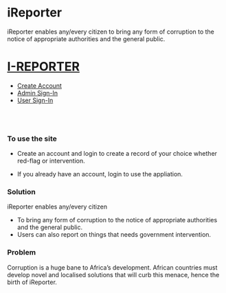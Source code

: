 # iReporter
iReporter enables any/every citizen to bring any form of corruption to the notice of appropriate authorities and the general public.

 <div class="container">
                        <a href="index.html"><h1>I-REPORTER</h1></a>
                    <ul>
                        <li><a href="sign_up.html">Create Account</a></li>
                        <li><a href="admin_sign_in.html">Admin Sign-In</a></li>
                        <li><a href="sign_in.html">User Sign-In</a></li>
                    </ul>
                </div>
            </nav><br/><br/>
    <div class="container" >
            <div class="block-right">
                    <h3>To use the site</h3>
                    <ul>
                <li><p>Create an account and login to create a record of your choice whether red-flag or intervention.</p></li>
                <li><p>If you already have an account, login to use the appliation.</p></li>
                </ul>
            </div>
            <div class="block-right">
                    <h3>Solution</h3>
                    <p>iReporter enables any/every citizen 
                        <ul>
                            <li>To bring any form of corruption to the notice of appropriate authorities and the
                    general public.</li>
                    <li> Users can also report on things that needs government intervention.</li>
                </ul></p>
            </div>
            <div class="block-right">
                    <h3>Problem</h3>
                    <p>Corruption is a huge bane to Africa’s development. African countries must develop novel and
                    localised solutions that will curb this menace, hence the birth of iReporter.</p>
            </div>
